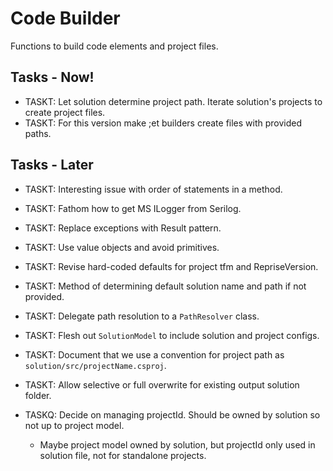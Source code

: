﻿# Code Builder

Functions to build code elements and project files.

## Tasks - Now!

- TASKT: Let solution determine project path. Iterate solution's projects to create project files.
- TASKT: For this version make ;et builders create files with provided paths.

## Tasks - Later

- TASKT: Interesting issue with order of statements in a method.
- TASKT: Fathom how to get MS ILogger from Serilog.
- TASKT: Replace exceptions with Result pattern.
- TASKT: Use value objects and avoid primitives.
- TASKT: Revise hard-coded defaults for project tfm and RepriseVersion.
- TASKT: Method of determining default solution name and path if not provided.
- TASKT: Delegate path resolution to a `PathResolver` class.
- TASKT: Flesh out `SolutionModel` to include solution and project configs.
- TASKT: Document that we use a convention for project path as `solution/src/projectName.csproj`.
- TASKT: Allow selective or full overwrite for existing output solution folder.

- TASKQ: Decide on managing projectId. Should be owned by solution so not up to project model. 
  - Maybe project model owned by solution, but projectId only used in solution file, not for standalone projects.

